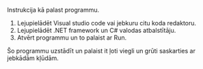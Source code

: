 Instrukcija kā palast programmu.

1. Lejupielādēt Visual studio code vai jebkuru citu koda redaktoru.
2. Lejupielādēt .NET framework un C# valodas atbalstītāju.
3. Atvērt programmu un to palaist ar Run.

Šo programmu uzstādīt un palaist it ļoti viegli un grūti saskarties ar jebkādām kļūdām.